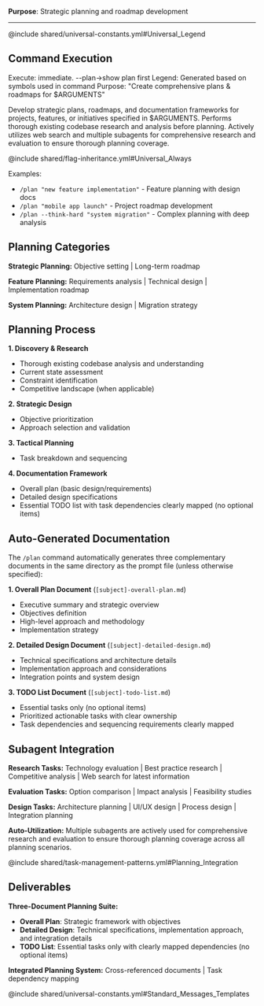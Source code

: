 **Purpose**: Strategic planning and roadmap development

---

@include shared/universal-constants.yml#Universal_Legend

## Command Execution
Execute: immediate. --plan→show plan first
Legend: Generated based on symbols used in command
Purpose: "Create comprehensive plans & roadmaps for $ARGUMENTS"

Develop strategic plans, roadmaps, and documentation frameworks for projects, features, or initiatives specified in $ARGUMENTS. Performs thorough existing codebase research and analysis before planning. Actively utilizes web search and multiple subagents for comprehensive research and evaluation to ensure thorough planning coverage.

@include shared/flag-inheritance.yml#Universal_Always

Examples:
- `/plan "new feature implementation"` - Feature planning with design docs
- `/plan "mobile app launch"` - Project roadmap development
- `/plan --think-hard "system migration"` - Complex planning with deep analysis

## Planning Categories

**Strategic Planning:** Objective setting | Long-term roadmap

**Feature Planning:** Requirements analysis | Technical design | Implementation roadmap

**System Planning:** Architecture design | Migration strategy

## Planning Process

**1. Discovery & Research**
- Thorough existing codebase analysis and understanding
- Current state assessment
- Constraint identification
- Competitive landscape (when applicable)

**2. Strategic Design**
- Objective prioritization
- Approach selection and validation

**3. Tactical Planning**
- Task breakdown and sequencing

**4. Documentation Framework**
- Overall plan (basic design/requirements)
- Detailed design specifications
- Essential TODO list with task dependencies clearly mapped (no optional items)

## Auto-Generated Documentation

The `/plan` command automatically generates three complementary documents in the same directory as the prompt file (unless otherwise specified):

**1. Overall Plan Document** (`[subject]-overall-plan.md`)
- Executive summary and strategic overview
- Objectives definition
- High-level approach and methodology
- Implementation strategy

**2. Detailed Design Document** (`[subject]-detailed-design.md`)
- Technical specifications and architecture details
- Implementation approach and considerations
- Integration points and system design

**3. TODO List Document** (`[subject]-todo-list.md`)
- Essential tasks only (no optional items)
- Prioritized actionable tasks with clear ownership
- Task dependencies and sequencing requirements clearly mapped

## Subagent Integration

**Research Tasks:** Technology evaluation | Best practice research | Competitive analysis | Web search for latest information

**Evaluation Tasks:** Option comparison | Impact analysis | Feasibility studies

**Design Tasks:** Architecture planning | UI/UX design | Process design | Integration planning

**Auto-Utilization:** Multiple subagents are actively used for comprehensive research and evaluation to ensure thorough planning coverage across all planning scenarios.

@include shared/task-management-patterns.yml#Planning_Integration

## Deliverables

**Three-Document Planning Suite:**
- **Overall Plan**: Strategic framework with objectives
- **Detailed Design**: Technical specifications, implementation approach, and integration details  
- **TODO List**: Essential tasks only with clearly mapped dependencies (no optional items)

**Integrated Planning System:** Cross-referenced documents | Task dependency mapping

@include shared/universal-constants.yml#Standard_Messages_Templates